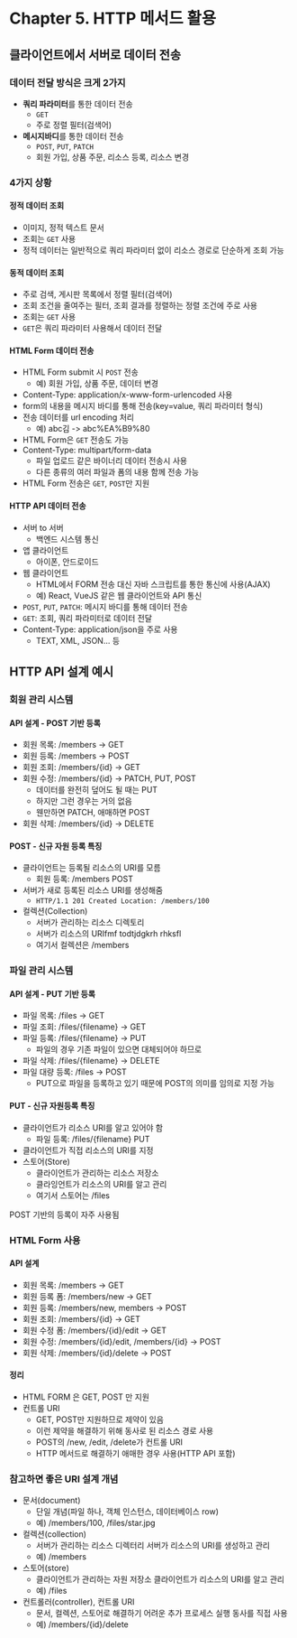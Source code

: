 # Chapter 5. HTTP 메서드 활용

## 클라이언트에서 서버로 데이터 전송

### 데이터 전달 방식은 크게 2가지

- **쿼리 파라미터**를 통한 데이터 전송
  - `GET`
  - 주로 정렬 필터(검색어)
- **메시지바디**를 통한 데이터 전송
  - `POST`, `PUT`, `PATCH`
  - 회원 가입, 상품 주문, 리소스 등록, 리소스 변경

### 4가지 상황

#### 정적 데이터 조회

- 이미지, 정적 텍스트 문서
- 조회는 `GET` 사용
- 정적 데이터는 일반적으로 쿼리 파라미터 없이 리소스 경로로 단순하게 조회 가능

#### 동적 데이터 조회

- 주로 검색, 게시판 목록에서 정렬 필터(검색어)
- 조회 조건을 줄여주는 필터, 조회 결과를 정렬하는 정렬 조건에 주로 사용
- 조회는 `GET` 사용
- `GET`은 쿼리 파라미터 사용해서 데이터 전달

#### HTML Form 데이터 전송

- HTML Form submit 시 `POST` 전송
  - 예) 회원 가입, 상품 주문, 데이터 변경
- Content-Type: application/x-www-form-urlencoded 사용
- form의 내용을 메시지 바디를 통해 전송(key=value, 쿼리 파라미터 형식)
- 전송 데이터를 url encoding 처리
  - 예) abc김 -> abc%EA%B9%80
- HTML Form은 `GET` 전송도 가능
- Content-Type: multipart/form-data
  - 파일 업로드 같은 바이너리 데이터 전송시 사용
  - 다른 종류의 여러 파일과 폼의 내용 함께 전송 가능
- HTML Form 전송은 `GET`, `POST`만 지원

#### HTTP API 데이터 전송

- 서버 to 서버
  - 백엔드 시스템 통신
- 앱 클라이언트
  - 아이폰, 안드로이드
- 웹 클라이언트
  - HTML에서 FORM 전송 대신 자바 스크립트를 통한 통신에 사용(AJAX)
  - 예) React, VueJS 같은 웹 클라이언트와 API 통신
- `POST`, `PUT`, `PATCH`: 메시지 바디를 통해 데이터 전송
- `GET`: 조회, 쿼리 파라미터로 데이터 전달
- Content-Type: application/json을 주로 사용
  - TEXT, XML, JSON... 등

## HTTP API 설계 예시

### 회원 관리 시스템

#### API 설계 - POST 기반 등록

- 회원 목록: /members -> GET
- 회원 등록: /members -> POST
- 회원 조회: /members/{id} -> GET
- 회원 수정: /members/{id} -> PATCH, PUT, POST
  - 데이터를 완전히 덮어도 될 때는 PUT
  - 하지만 그런 경우는 거의 없음
  - 웬만하면 PATCH, 애매하면 POST
- 회원 삭제: /members/{id} -> DELETE

#### POST - 신규 자원 등록 특징

- 클라이언트는 등록될 리소스의 URI를 모름
  - 회원 등록: /members POST
- 서버가 새로 등록된 리소스 URI를 생성해줌
  - `HTTP/1.1 201 Created Location: /members/100`
- 컬렉션(Collection)
  - 서버가 관리하는 리소스 디렉토리
  - 서버가 리소스의 URIfmf todtjdgkrh rhksfl
  - 여기서 컬렉션은 /members

### 파일 관리 시스템

#### API 설계 - PUT 기반 등록

- 파일 목록: /files -> GET
- 파일 조회: /files/{filename} -> GET
- 파일 등록: /files/{filename} -> PUT
  - 파일의 경우 기존 파일이 있으면 대체되어야 하므로
- 파일 삭제: /files/{filename} -> DELETE
- 파일 대량 등록: /files -> POST
  - PUT으로 파일을 등록하고 있기 때문에 POST의 의미를 임의로 지정 가능

#### PUT - 신규 자원등록 특징

- 클라이언트가 리소스 URI를 알고 있어야 함
  - 파일 등록: /files/{filename} PUT
- 클라이언트가 직접 리소스의 URI를 지정
- 스토어(Store)
  - 클라이언트가 관리하는 리소스 저장소
  - 클라잉언트가 리소스의 URI를 알고 관리
  - 여기서 스토어는 /files

POST 기반의 등록이 자주 사용됨

### HTML Form 사용

#### API 설계

- 회원 목록: /members -> GET
- 회원 등록 폼: /members/new -> GET
- 회원 등록: /members/new, members -> POST
- 회원 조회: /members/{id} -> GET
- 회원 수정 폼: /members/{id}/edit -> GET
- 회원 수정: /members/{id}/edit, /members/{id} -> POST
- 회원 삭제: /members/{id}/delete -> POST

#### 정리

- HTML FORM 은 GET, POST 만 지원
- 컨트롤 URI
  - GET, POST만 지원하므로 제약이 있음
  - 이런 제약을 해결하기 위해 동사로 된 리소스 경로 사용
  - POST의 /new, /edit, /delete가 컨트롤 URI
  - HTTP 메서드로 해결하기 애매한 경우 사용(HTTP API 포함)

### 참고하면 좋은 URI 설계 개념

- 문서(document)
  - 단일 개념(파일 하나, 객체 인스턴스, 데이터베이스 row)
  - 예) /members/100, /files/star.jpg 
- 컬렉션(collection)
  - 서버가 관리하는 리소스 디렉터리 서버가 리소스의 URI를 생성하고 관리 
  - 예) /members
- 스토어(store)
  - 클라이언트가 관리하는 자원 저장소 클라이언트가 리소스의 URI를 알고 관리 
  - 예) /files
- 컨트롤러(controller), 컨트롤 URI
  - 문서, 컬렉션, 스토어로 해결하기 어려운 추가 프로세스 실행 동사를 직접 사용
  - 예) /members/{id}/delete
